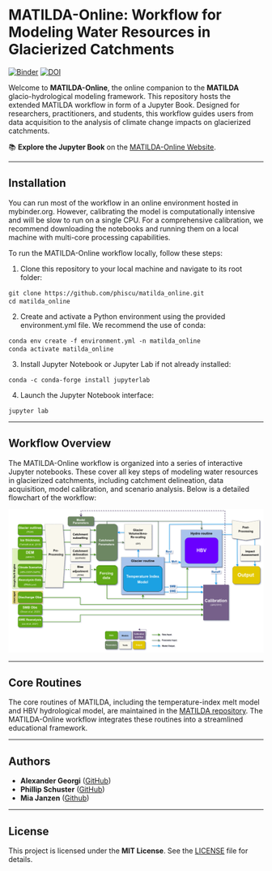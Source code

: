 # MATILDA-Online: Workflow for Modeling Water Resources in Glacierized Catchments
[![Binder](https://mybinder.org/badge_logo.svg)](https://mybinder.org/v2/gh/phiscu/matilda_edu/main?labpath=Notebook0_Introduction.ipynb) [![DOI](https://zenodo.org/badge/DOI/10.5281/zenodo.15712744.svg)](https://doi.org/10.5281/zenodo.15712744)


Welcome to **MATILDA-Online**, the online companion to the **MATILDA** glacio-hydrological modeling framework. This repository hosts the extended MATILDA workflow in form of a Jupyter Book. Designed for researchers, practitioners, and students, this workflow guides users from data acquisition to the analysis of climate change impacts on glacierized catchments.

📚 **Explore the Jupyter Book** on the [MATILDA-Online Website](https://matilda-online.github.io/jbook).

---

## Installation

You can run most of the workflow in an online environment hosted in mybinder.org. However, calibrating the model is computationally intensive and will be slow to run on a single CPU. For a comprehensive calibration, we recommend downloading the notebooks and running them on a local machine with multi-core processing capabilities.

To run the MATILDA-Online workflow locally, follow these steps:

1. Clone this repository to your local machine and navigate to its root folder:
```
git clone https://github.com/phiscu/matilda_online.git
cd matilda_online
```
2. Create and activate a Python environment using the provided environment.yml file. We recommend the use of conda:
```
conda env create -f environment.yml -n matilda_online
conda activate matilda_online
```
3. Install Jupyter Notebook or Jupyter Lab if not already installed:
```
conda -c conda-forge install jupyterlab
```
4. Launch the Jupyter Notebook interface:
```
jupyter lab
```
---

## Workflow Overview

The MATILDA-Online workflow is organized into a series of interactive Jupyter notebooks. These cover all key steps of modeling water resources in glacierized catchments, including catchment delineation, data acquisition, model calibration, and scenario analysis. Below is a detailed flowchart of the workflow:

![Workflow Flowchart](images/workflow_detailed_2024_-Full_legend.png)

---

## Core Routines

The core routines of MATILDA, including the temperature-index melt model and HBV hydrological model, are maintained in the [MATILDA repository](https://github.com/cryotools/matilda). The MATILDA-Online workflow integrates these routines into a streamlined educational framework.

---

## Authors

- **Alexander Georgi** ([GitHub](https://github.com/geoalxx))
- **Phillip Schuster** ([GitHub](https://github.com/phiscu))
- **Mia Janzen** ([Github](https://github.com/hoepke))

---

## License

This project is licensed under the **MIT License**. See the [LICENSE](LICENSE) file for details.




